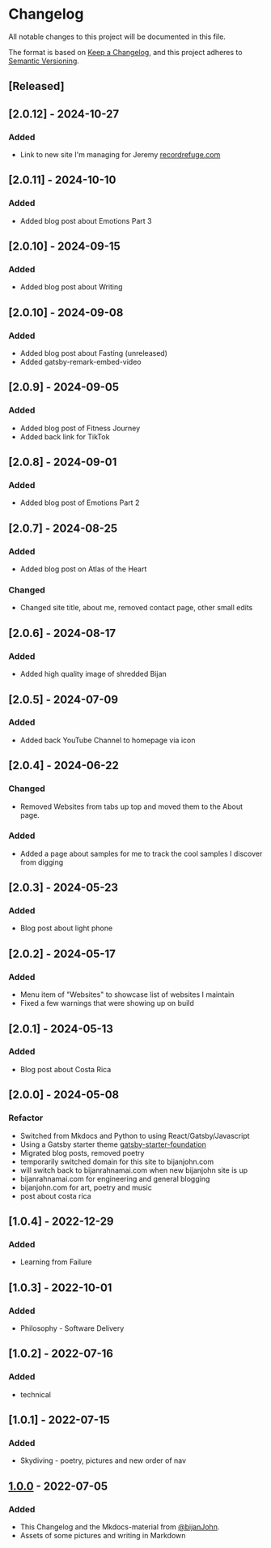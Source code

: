 # Changelog
All notable changes to this project will be documented in this file.

The format is based on [Keep a Changelog](https://keepachangelog.com/en/1.0.0/),
and this project adheres to [Semantic Versioning](https://semver.org/spec/v2.0.0.html).

## [Released]

## [2.0.12] - 2024-10-27
### Added
- Link to new site I'm managing for Jeremy [recordrefuge.com](https://recordrefuge.com/)

## [2.0.11] - 2024-10-10
### Added
- Added blog post about Emotions Part 3

## [2.0.10] - 2024-09-15
### Added
- Added blog post about Writing

## [2.0.10] - 2024-09-08
### Added
- Added blog post about Fasting (unreleased)
- Added gatsby-remark-embed-video

## [2.0.9] - 2024-09-05
### Added
- Added blog post of Fitness Journey
- Added back link for TikTok

## [2.0.8] - 2024-09-01
### Added
- Added blog post of Emotions Part 2

## [2.0.7] - 2024-08-25
### Added
- Added blog post on Atlas of the Heart
### Changed
- Changed site title, about me, removed contact page, other small edits

## [2.0.6] - 2024-08-17
### Added
- Added high quality image of shredded Bijan

## [2.0.5] - 2024-07-09
### Added
- Added back YouTube Channel to homepage via icon

## [2.0.4] - 2024-06-22
### Changed
- Removed Websites from tabs up top and moved them to the About page.

### Added
- Added a page about samples for me to track the cool samples I discover from digging

## [2.0.3] - 2024-05-23
### Added
- Blog post about light phone

## [2.0.2] - 2024-05-17
### Added
- Menu item of "Websites" to showcase list of websites I maintain
- Fixed a few warnings that were showing up on build

## [2.0.1] - 2024-05-13
### Added
- Blog post about Costa Rica

## [2.0.0] - 2024-05-08
### Refactor
- Switched from Mkdocs and Python to using React/Gatsby/Javascript
- Using a Gatsby starter theme [gatsby-starter-foundation](https://github.com/stackrole/gatsby-starter-foundation)
- Migrated blog posts, removed poetry
- temporarily switched domain for this site to bijanjohn.com
- will switch back to bijanrahnamai.com when new bijanjohn site is up
- bijanrahnamai.com for engineering and general blogging
- bijanjohn.com for art, poetry and music
- post about costa rica

## [1.0.4] - 2022-12-29
### Added
- Learning from Failure


## [1.0.3] - 2022-10-01
### Added
- Philosophy - Software Delivery

## [1.0.2] - 2022-07-16
### Added

- technical

## [1.0.1] - 2022-07-15
### Added
- Skydiving - poetry, pictures and new order of nav

## [1.0.0] - 2022-07-05
### Added
- This Changelog and the Mkdocs-material from [@bijanJohn](https://github.com/bijanJohn).
- Assets of some pictures and writing in Markdown

[1.0.0]: https://github.com/BijanJohn/keep-a-changelog/compare/v0.3.0...v1.0.0
